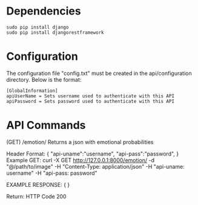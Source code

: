 # Dependencies

```
sudo pip install django
sudo pip install djangorestframework
```

# Configuration

The configuration file "config.txt" must be created in the api/configuration directory. Below is the format:

```
[GlobalInformation]
apiUserName = Sets username used to authenticate with this API
apiPassword = Sets password used to authenticate with this API
```

# API Commands

(GET) /emotion/
Returns a json with emotional probabilities

Header Format:
	{
		"api-uname":"username", 
		"api-pass":"password",
	}
Example GET:
	curl -X GET http://127.0.0.1:8000/emotion/ -d "@/path/to/image" -H "Content-Type: application/json" -H "api-uname: username" -H "api-pass: password"

EXAMPLE RESPONSE:
	{
	}

Return: HTTP Code 200
